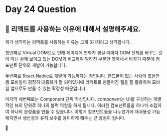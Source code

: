 # Day 24 Question



## :memo: 리액트를 사용하는 이유에 대해서 설명해주세요.

제가 생각하는 리액트를 사용하는 이유는 크게 3가지라고 생각합니다.

첫번째로 Virtual DOM으로 인해 페이지에 변화가 생길 때마다 DOM 전체를 바꾸는 것이 아닌 실제 보이고 있는 DOM과 비교하여 달라진 부분만 찾아내서 바꾸기 때문에 컴포넌트 단위의 개발이 가능합니다.

두번째로 React Native로 개발이 가능하다는 점입니다. 핸드폰이 없는 사람이 없을만큼 모바일이 굉장히 대중화가 잘 되어있기에 리액트로 만들어진 웹을 잘 활용하여 모바일 앱으로도 만들 수 있는 확장성 때문입니다.

마지막 세번째로는 Component 단위 작성입니다. component는 UI를 구성하는 개별적인 뷰의 단위로 하나의 블럭 역할을 하게 됩니다. 이러한 컴포넌트들을 하나씩 조립하여 하나의 완성품을 만들 수 있습니다.
이렇게 컴포넌트들을 나누었기에 재사용성 가능해지면서 생산성과 유지 보수를 용이하게 해주는 큰 장점이 됩니다.

:rocket:

